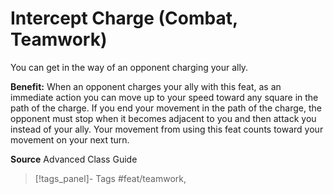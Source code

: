 ﻿---
cssclass: [feats]

---
# Intercept Charge (Combat, Teamwork)

You can get in the way of an opponent charging your ally.

**Benefit:** When an opponent charges your ally with this feat, as an immediate action you can move up to your speed toward any square in the path of the charge. If you end your movement in the path of the charge, the opponent must stop when it becomes adjacent to you and then attack you instead of your ally. Your movement from using this feat counts toward your movement on your next turn.

**Source** Advanced Class Guide
>[!tags_panel]- Tags
> #feat/teamwork, 